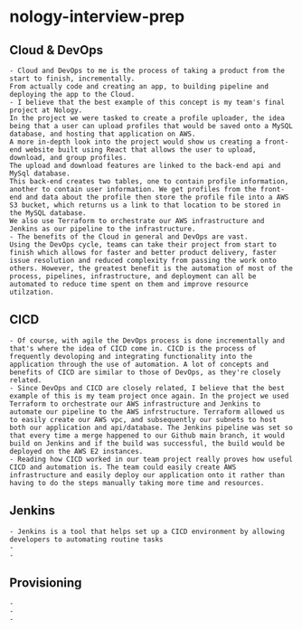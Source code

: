 # nology-interview-prep
## Cloud & DevOps
    - Cloud and DevOps to me is the process of taking a product from the start to finish, incrementally. 
    From actually code and creating an app, to building pipeline and deploying the app to the Cloud.
    - I believe that the best example of this concept is my team's final project at Nology. 
    In the project we were tasked to create a profile uploader, the idea being that a user can upload profiles that would be saved onto a MySQL database, and hosting that application on AWS. 
    A more in-depth look into the project would show us creating a front-end website built using React that allows the user to upload, download, and group profiles. 
    The upload and download features are linked to the back-end api and MySql database. 
    This back-end creates two tables, one to contain profile information, another to contain user information. We get profiles from the front-end and data about the profile then store the profile file into a AWS S3 bucket, which returns us a link to that location to be stored in the MySQL database. 
    We also use Terraform to orchestrate our AWS infrastructure and Jenkins as our pipeline to the infrastructure.
    - The benefits of the Cloud in general and DevOps are vast. 
    Using the DevOps cycle, teams can take their project from start to finish which allows for faster and better product delivery, faster issue resolution and reduced complexity from passing the work onto others. However, the greatest benefit is the automation of most of the process, pipelines, infrastructure, and deployment can all be automated to reduce time spent on them and improve resource utilzation.
## CICD
    - Of course, with agile the DevOps process is done incrementally and that's where the idea of CICD come in. CICD is the process of frequently devoloping and integrating functionality into the application through the use of automation. A lot of concepts and benefits of CICD are similar to those of DevOps, as they're closely related.
    - Since DevOps and CICD are closely related, I believe that the best example of this is my team project once again. In the project we used Terraform to orchestrate our AWS infrastructure and Jenkins to automate our pipeline to the AWS infrstructure. Terraform allowed us to easily create our AWS vpc, and subsequently our subnets to host both our application and api/database. The Jenkins pipeline was set so that every time a merge happened to our Github main branch, it would build on Jenkins and if the build was successful, the build would be deployed on the AWS E2 instances. 
    - Reading how CICD worked in our team project really proves how useful CICD and automation is. The team could easily create AWS infrastructure and easily deploy our application onto it rather than having to do the steps manually taking more time and resources.
## Jenkins
    - Jenkins is a tool that helps set up a CICD environment by allowing developers to automating routine tasks
    -
    -
## Provisioning
    -
    -
    -